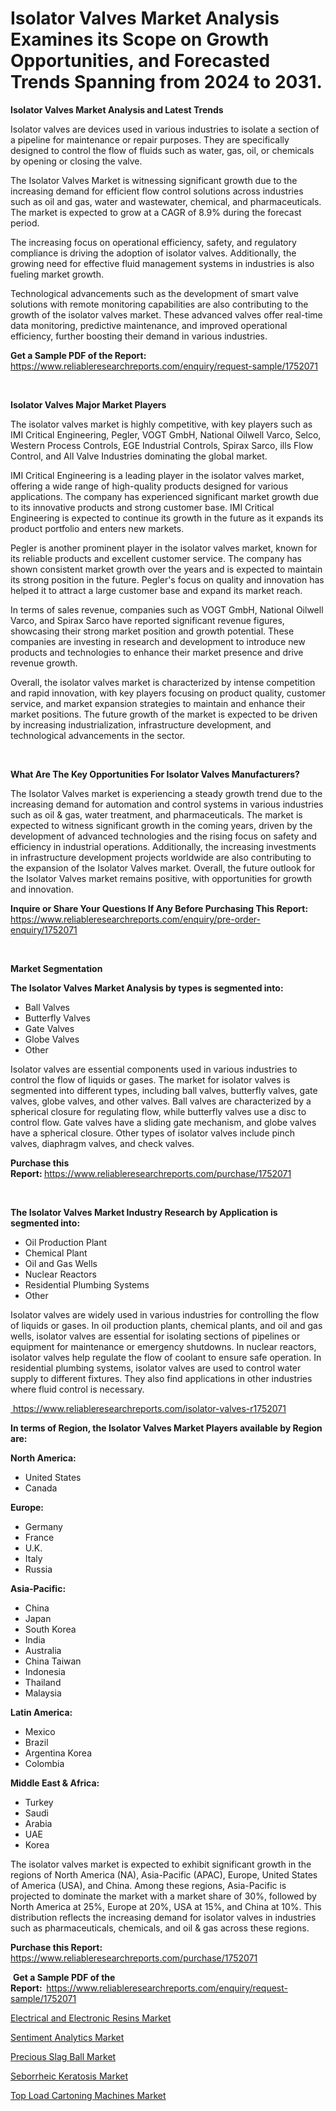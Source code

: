 <p><h1>Isolator Valves Market Analysis Examines its Scope on Growth Opportunities, and Forecasted Trends Spanning from 2024 to 2031.</h1></p><p><strong>Isolator Valves Market Analysis and Latest Trends</strong></p>
<p><p>Isolator valves are devices used in various industries to isolate a section of a pipeline for maintenance or repair purposes. They are specifically designed to control the flow of fluids such as water, gas, oil, or chemicals by opening or closing the valve.</p><p>The Isolator Valves Market is witnessing significant growth due to the increasing demand for efficient flow control solutions across industries such as oil and gas, water and wastewater, chemical, and pharmaceuticals. The market is expected to grow at a CAGR of 8.9% during the forecast period.</p><p>The increasing focus on operational efficiency, safety, and regulatory compliance is driving the adoption of isolator valves. Additionally, the growing need for effective fluid management systems in industries is also fueling market growth.</p><p>Technological advancements such as the development of smart valve solutions with remote monitoring capabilities are also contributing to the growth of the isolator valves market. These advanced valves offer real-time data monitoring, predictive maintenance, and improved operational efficiency, further boosting their demand in various industries.</p></p>
<p><strong>Get a Sample PDF of the Report:&nbsp;</strong> <a href="https://www.reliableresearchreports.com/enquiry/request-sample/1752071">https://www.reliableresearchreports.com/enquiry/request-sample/1752071</a></p>
<p>&nbsp;</p>
<p><strong>Isolator Valves Major Market Players</strong></p>
<p><p>The isolator valves market is highly competitive, with key players such as IMI Critical Engineering, Pegler, VOGT GmbH, National Oilwell Varco, Selco, Western Process Controls, EGE Industrial Controls, Spirax Sarco, ills Flow Control, and All Valve Industries dominating the global market.</p><p>IMI Critical Engineering is a leading player in the isolator valves market, offering a wide range of high-quality products designed for various applications. The company has experienced significant market growth due to its innovative products and strong customer base. IMI Critical Engineering is expected to continue its growth in the future as it expands its product portfolio and enters new markets.</p><p>Pegler is another prominent player in the isolator valves market, known for its reliable products and excellent customer service. The company has shown consistent market growth over the years and is expected to maintain its strong position in the future. Pegler's focus on quality and innovation has helped it to attract a large customer base and expand its market reach.</p><p>In terms of sales revenue, companies such as VOGT GmbH, National Oilwell Varco, and Spirax Sarco have reported significant revenue figures, showcasing their strong market position and growth potential. These companies are investing in research and development to introduce new products and technologies to enhance their market presence and drive revenue growth.</p><p>Overall, the isolator valves market is characterized by intense competition and rapid innovation, with key players focusing on product quality, customer service, and market expansion strategies to maintain and enhance their market positions. The future growth of the market is expected to be driven by increasing industrialization, infrastructure development, and technological advancements in the sector.</p></p>
<p>&nbsp;</p>
<p><strong>What Are The Key Opportunities For Isolator Valves Manufacturers?</strong></p>
<p><p>The Isolator Valves market is experiencing a steady growth trend due to the increasing demand for automation and control systems in various industries such as oil & gas, water treatment, and pharmaceuticals. The market is expected to witness significant growth in the coming years, driven by the development of advanced technologies and the rising focus on safety and efficiency in industrial operations. Additionally, the increasing investments in infrastructure development projects worldwide are also contributing to the expansion of the Isolator Valves market. Overall, the future outlook for the Isolator Valves market remains positive, with opportunities for growth and innovation.</p></p>
<p><strong>Inquire or Share Your Questions If Any Before Purchasing This Report:</strong> <a href="https://www.reliableresearchreports.com/enquiry/pre-order-enquiry/1752071">https://www.reliableresearchreports.com/enquiry/pre-order-enquiry/1752071</a></p>
<p>&nbsp;</p>
<p><strong>Market Segmentation</strong></p>
<p><strong>The Isolator Valves Market Analysis by types is segmented into:</strong></p>
<p><ul><li>Ball Valves</li><li>Butterfly Valves</li><li>Gate Valves</li><li>Globe Valves</li><li>Other</li></ul></p>
<p><p>Isolator valves are essential components used in various industries to control the flow of liquids or gases. The market for isolator valves is segmented into different types, including ball valves, butterfly valves, gate valves, globe valves, and other valves. Ball valves are characterized by a spherical closure for regulating flow, while butterfly valves use a disc to control flow. Gate valves have a sliding gate mechanism, and globe valves have a spherical closure. Other types of isolator valves include pinch valves, diaphragm valves, and check valves.</p></p>
<p><strong>Purchase this Report:&nbsp;</strong><a href="https://www.reliableresearchreports.com/purchase/1752071">https://www.reliableresearchreports.com/purchase/1752071</a></p>
<p>&nbsp;</p>
<p><strong>The Isolator Valves Market Industry Research by Application is segmented into:</strong></p>
<p><ul><li>Oil Production Plant</li><li>Chemical Plant</li><li>Oil and Gas Wells</li><li>Nuclear Reactors</li><li>Residential Plumbing Systems</li><li>Other</li></ul></p>
<p><p>Isolator valves are widely used in various industries for controlling the flow of liquids or gases. In oil production plants, chemical plants, and oil and gas wells, isolator valves are essential for isolating sections of pipelines or equipment for maintenance or emergency shutdowns. In nuclear reactors, isolator valves help regulate the flow of coolant to ensure safe operation. In residential plumbing systems, isolator valves are used to control water supply to different fixtures. They also find applications in other industries where fluid control is necessary.</p></p>
<p><a href="https://www.reliableresearchreports.com/isolator-valves-r1752071">&nbsp;https://www.reliableresearchreports.com/isolator-valves-r1752071</a></p>
<p><strong>In terms of Region, the Isolator Valves Market Players available by Region are:</strong></p>
<p>
    <p> <strong> North America: </strong>
        <ul>
            <li>United States</li>
            <li>Canada</li>
        </ul>
        </p> 
    <p> <strong> Europe: </strong>
        <ul>
            <li>Germany</li>
            <li>France</li>
            <li>U.K.</li>
            <li>Italy</li>
            <li>Russia</li>
        </ul>
        </p> 
    <p> <strong> Asia-Pacific: </strong>
        <ul>
            <li>China</li>
            <li>Japan</li>
            <li>South Korea</li>
            <li>India</li>
            <li>Australia</li>
            <li>China Taiwan</li>
            <li>Indonesia</li>
            <li>Thailand</li>
            <li>Malaysia</li>
        </ul>
        </p> 
    <p> <strong> Latin America: </strong>
        <ul>
            <li>Mexico</li>
            <li>Brazil</li>
            <li>Argentina Korea</li>
            <li>Colombia</li>
        </ul>
        </p> 
    <p> <strong> Middle East & Africa: </strong>
        <ul>
            <li>Turkey</li>
            <li>Saudi</li>
            <li>Arabia</li>
            <li>UAE</li>
            <li>Korea</li>
        </ul>
    </p>
    </p>
<p><p>The isolator valves market is expected to exhibit significant growth in the regions of North America (NA), Asia-Pacific (APAC), Europe, United States of America (USA), and China. Among these regions, Asia-Pacific is projected to dominate the market with a market share of 30%, followed by North America at 25%, Europe at 20%, USA at 15%, and China at 10%. This distribution reflects the increasing demand for isolator valves in industries such as pharmaceuticals, chemicals, and oil & gas across these regions.</p></p>
<p><strong>Purchase this Report: </strong><a href="https://www.reliableresearchreports.com/purchase/1752071">https://www.reliableresearchreports.com/purchase/1752071</a></p>
<p>&nbsp;<strong>Get a Sample PDF of the Report:&nbsp;&nbsp;</strong><a href="https://www.reliableresearchreports.com/enquiry/request-sample/1752071">https://www.reliableresearchreports.com/enquiry/request-sample/1752071</a></p>
<p><strong></strong></p>
<p><p><a href="https://www.linkedin.com/pulse/electrical-electronic-resins-market-investigation-detae?trackingId=UZvyYfGvSmCkZrZMc4Zt%2BQ%3D%3D">Electrical and Electronic Resins Market</a></p><p><a href="https://github.com/MaraKoelpin2023/Market-Research-Report-List-2/blob/main/sentiment-analytics-market.md">Sentiment Analytics Market</a></p><p><a href="https://www.linkedin.com/pulse/insights-precious-slag-ball-market-players-size-geographical-rk5we?trackingId=82BRbGJVSeGZ28YEszSjIg%3D%3D">Precious Slag Ball Market</a></p><p><a href="https://github.com/maudAbbott7/Market-Research-Report-List-2/blob/main/seborrheic-keratosis-market.md">Seborrheic Keratosis Market</a></p><p><a href="https://www.linkedin.com/pulse/top-load-cartoning-machines-market-size-type-horizontal-machinesvertical-ujsef?trackingId=CDEIxlZ4TSKXyaymapGbAQ%3D%3D">Top Load Cartoning Machines Market</a></p></p>